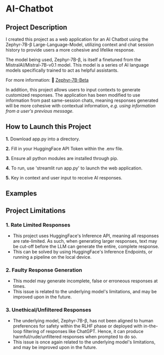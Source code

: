 # AI-Chatbot

## Project Description
I created this project as a web application for an AI Chatbot using the Zephyr-7B-β Large-Language-Model, utilizing context and chat session history to provide users a more cohesive and lifelike response.

The model being used, Zephyr-7B-β, is itself a finetuned from the MistralAI/Mistral-7B-v0.1 model. This model is a series of AI language models specifically trained to act as helpful assistants.

For more information: 🦾 [Zephyr-7B-Beta](https://huggingface.co/HuggingFaceH4/zephyr-7b-beta)

In addition, this project allows users to input contexts to generate customized responses. 
The application has been modified to use information from past same-session chats, meaning responses generated will be more cohesive with contextual information, _e.g. using information from a user's previous message._

## How to Launch this Project
**1.** Download app.py into a directory.
   
**2.** Fill in your HuggingFace API Token within the .env file.
   
**3.** Ensure all python modules are installed through pip.
   
**4.** To run, use 'streamlit run app.py' to launch the web application.
   
**5.** Key in context and user input to receive AI responses.

## Examples



## Project Limitations
### 1. Rate Limited Responses
* This project uses HuggingFace's Inference API, meaning all responses are rate-limited. As such, when generating larger responses, text may be cut-off before the LLM can generate the entire, complete response.
* This can be solved by using HuggingFace's Inference Endpoints, or running a pipeline on the local device.

### 2. Faulty Response Generation
* This model may generate incomplete, false or erroneous responses at times.
* This issue is related to the underlying model's limitations, and may be improved upon in the future.

### 3. Unethical/Unfiltered Responses
* The underlying model, Zephyr-7B-β, has not been aligned to human preferences for safety within the RLHF phase or deployed with in-the-loop filtering of responses like ChatGPT. Hence, it can produce harmful/rude/unfiltered responses when prompted to do so.
* This issue is once again related to the underlying model's limitations, and may be improved upon in the future.
